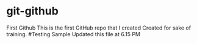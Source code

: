 # git-github
First Github
This is the first GitHub repo that I created
Created for sake of training. 
#Testing Sample 
Updated this file at 6.15 PM
